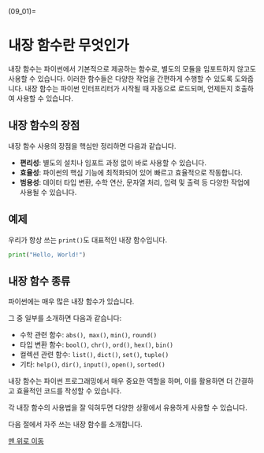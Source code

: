 (09_01)=
# 내장 함수란 무엇인가

내장 함수는 파이썬에서 기본적으로 제공하는 함수로, 별도의 모듈을 임포트하지 않고도 사용할 수 있습니다. 이러한 함수들은 다양한 작업을 간편하게 수행할 수 있도록 도와줍니다. 내장 함수는 파이썬 인터프리터가 시작될 때 자동으로 로드되며, 언제든지 호출하여 사용할 수 있습니다.

## 내장 함수의 장점

내장 함수 사용의 장점을 핵심만 정리하면 다음과 같습니다.

- **편리성**: 별도의 설치나 임포트 과정 없이 바로 사용할 수 있습니다.
- **효율성**: 파이썬의 핵심 기능에 최적화되어 있어 빠르고 효율적으로 작동합니다.
- **범용성**: 데이터 타입 변환, 수학 연산, 문자열 처리, 입력 및 출력 등 다양한 작업에 사용될 수 있습니다.

## 예제

우리가 항상 쓰는 `print()`도  대표적인 내장 함수입니다.

```python
print("Hello, World!")
```

## 내장 함수 종류

파이썬에는 매우 많은 내장 함수가 있습니다.

그 중 일부를 소개하면 다음과 같습니다:

- 수학 관련 함수: `abs()`,` max()`, `min()`, `round()`
- 타입 변환 함수: `bool()`, `chr()`, `ord()`, `hex()`, `bin()`
- 컬렉션 관련 함수: `list()`, `dict()`, `set()`, `tuple()`
- 기타: `help()`, `dir()`, `input()`, `open()`, `sorted()`

내장 함수는 파이썬 프로그래밍에서 매우 중요한 역할을 하며, 이를 활용하면 더 간결하고 효율적인 코드를 작성할 수 있습니다.

각 내장 함수의 사용법을 잘 익혀두면 다양한 상황에서 유용하게 사용할 수 있습니다.

다음 절에서 자주 쓰는 내장 함수를 소개합니다.

[맨 위로 이동](09_01)